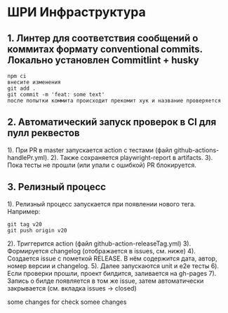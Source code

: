 # ШРИ Инфраструктура

## 1. Линтер для соответствия сообщений о коммитах формату conventional commits. Локально установлен Commitlint + husky
```
npm ci
внесите изменения
git add .
git commit -m 'feat: some text' 
после попытки коммита происходит прекомит хук и название проверяется
```

## 2. Автоматический запуск проверок в CI для пулл реквестов
1). При PR в master запускается action с тестами (файл github-actions-handlePr.yml). 
2). Также сохраняется playwright-report в artifacts. 
3). Пока тесты не прошли (или упали с ошибкой) PR блокируется.

## 3. Релизный процесс
1). Релизный процесс запускается при появлении нового тега. Например:
```
git tag v20
git push origin v20
```
2). Триггерится action (файл github-action-releaseTag.yml)
3). Формируется changelog (отображается в issues, см. ниже)
4). Создается issue с пометкой RELEASE. В нём содержится дата, автор, номер версии и changelog.
5). Далее запускаются unit и e2e тесты
6). Если проверки прошли, проект билдится, заливается на gh-pages
7). Запись о билде появляется в том же issue, затем автоматически закрывается (см. вкладка issues -> closed)

some changes for check
somee changes
